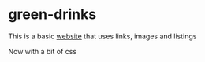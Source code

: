 # green-drinks

<p>This is a basic <a href="https://remanet.github.io/green-drinks">website</a> that uses links, images and listings</p>
<p>Now with a bit of css</p>

